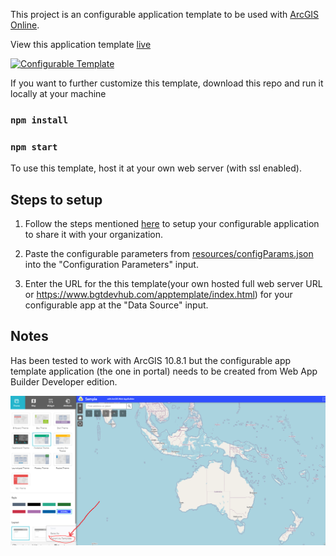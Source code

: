 This project is an configurable application template to be used with [ArcGIS Online](https://www.arcgis.com/home/index.html).

View this application template [live](https://www.bgtdevhub.com/apptemplate/index.html)

[![Configurable Template](https://img.youtube.com/vi/-Y0VmirF_Kw/0.jpg)](https://www.youtube.com/watch?v=-Y0VmirF_Kw "Configurable Template")

If you want to further customize this template, download this repo and run it locally at your machine

### `npm install`
### `npm start`

To use this template, host it at your own web server (with ssl enabled).

## Steps to setup

1. Follow the steps mentioned [here](https://doc.arcgis.com/en/arcgis-online/create-maps/create-app-templates.htm) to setup your configurable application to share it with your organization.

2. Paste the configurable parameters from [resources/configParams.json](resources/configParams.json) into the "Configuration Parameters" input.

3. Enter the URL for the this template(your own hosted full web server URL or https://www.bgtdevhub.com/apptemplate/index.html) for your configurable app at the "Data Source" input. 

## Notes

Has been tested to work with ArcGIS 10.8.1 but the configurable app template application (the one in portal) needs to be created from Web App Builder Developer edition.

![Creating app template from web app builder developer edition](./documentation/screenshot.png)
